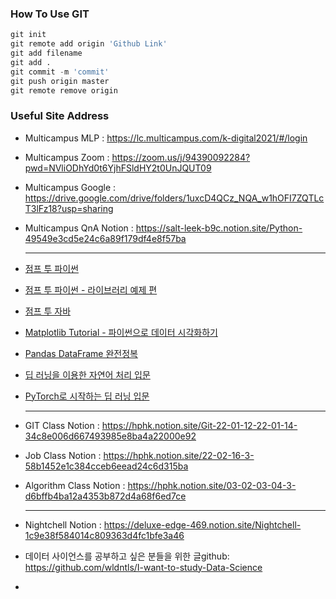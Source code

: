 ### How To Use GIT
```python
git init
git remote add origin 'Github Link'
git add filename 
git add . 
git commit -m 'commit'
git push origin master
git remote remove origin
```

### Useful Site Address

- Multicampus MLP : https://lc.multicampus.com/k-digital2021/#/login

- Multicampus Zoom : https://zoom.us/j/94390092284?pwd=NVliODhYd0t6YjhFSldHY2t0UnJQUT09

- Multicampus Google : https://drive.google.com/drive/folders/1uxcD4QCz_NQA_w1hOFI7ZQTLcT3lFz18?usp=sharing

- Multicampus QnA Notion : https://salt-leek-b9c.notion.site/Python-49549e3cd5e24c6a89f179df4e8f57ba

  -------------------

- [점프 투 파이썬](https://wikidocs.net/book/1)

- [점프 투 파이썬 - 라이브러리 예제 편](https://wikidocs.net/book/5445)

- [점프 투 자바](https://wikidocs.net/book/31)

- [Matplotlib Tutorial - 파이썬으로 데이터 시각화하기](https://wikidocs.net/book/5011)

- [Pandas DataFrame 완전정복](https://wikidocs.net/book/7188)

- [딥 러닝을 이용한 자연어 처리 입문](https://wikidocs.net/book/2155)

- [PyTorch로 시작하는 딥 러닝 입문](https://wikidocs.net/book/2788)

  --------

- GIT Class Notion : https://hphk.notion.site/Git-22-01-12-22-01-14-34c8e006d667493985e8ba4a22000e92

- Job Class Notion : https://hphk.notion.site/22-02-16-3-58b1452e1c384cceb6eead24c6d315ba

- Algorithm Class Notion : https://hphk.notion.site/03-02-03-04-3-d6bffb4ba12a4353b872d4a68f6ed7ce

  ---------

- Nightchell Notion : https://deluxe-edge-469.notion.site/Nightchell-1c9e38f584014c809363d4fc1bfe3a46

- 데이터 사이언스를 공부하고 싶은 분들을 위한 글github: https://github.com/wldntls/I-want-to-study-Data-Science

- 
